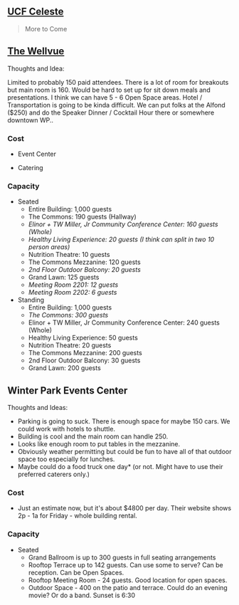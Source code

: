 
## [UCF Celeste](https://thecelestehotel.com/)

> More to Come

## [The Wellvue](https://thewellvue.com/)

Thoughts and Idea:

Limited to probably 150 paid attendees. There is a lot of room for breakouts but main room is 160. 
Would be hard to set up for sit down meals and presentations.
I think we can have 5 - 6 Open Space areas. 
Hotel / Transportation is going to be kinda difficult. We can put folks at the Alfond ($250) and do the Speaker Dinner / Cocktail Hour there or somewhere downtown WP.. 

### Cost

- Event Center

- Catering

### Capacity

- Seated
    - Entire Building: 1,000 guests
    - The Commons: 190 guests (Hallway)
    - *Elinor + TW Miller, Jr Community Conference Center: 160 guests (Whole)*
    - *Healthy Living Experience: 20 guests (I think can split in two 10 person areas)*
    - Nutrition Theatre: 10 guests
    - The Commons Mezzanine: 120 guests
    - *2nd Floor Outdoor Balcony: 20 guests*
    - Grand Lawn: 125 guests
    - *Meeting Room 2201: 12 guests*
    - *Meeting Room 2202: 6 guests*
- Standing
    - Entire Building: 1,000 guests
    - *The Commons: 300 guests*
    - Elinor + TW Miller, Jr Community Conference Center: 240 guests (Whole)
    - Healthy Living Experience: 50 guests
    - Nutrition Theatre: 20 guests
    - The Commons Mezzanine: 200 guests
    - 2nd Floor Outdoor Balcony: 30 guests
    - Grand Lawn: 200 guests

## Winter Park Events Center

Thoughts and Ideas:

- Parking is going to suck. There is enough space for maybe 150 cars. We could work with hotels to shuttle.
- Building is cool and the main room can handle 250. 
- Looks like enough room to put tables in the mezzanine.
- Obviously weather permitting but could be fun to have all of that outdoor space too especially for lunches.
- Maybe could do a food truck one day* (or not. Might have to use their preferred caterers only.)

### Cost

- Just an estimate now, but it's about $4800 per day. Their website shows 2p - 1a for Friday - whole building rental. 

### Capacity

- Seated 
    - Grand Ballroom is up to 300 guests in full seating arrangements
    - Rooftop Terrace up to 142 guests. Can use some to serve? Can be reception. Can be Open Spaces.
    - Rooftop Meeting Room - 24 guests. Good location for open spaces.
    - Outdoor Space - 400 on the patio and terrace. Could do an evening movie? Or do a band. Sunset is 6:30

